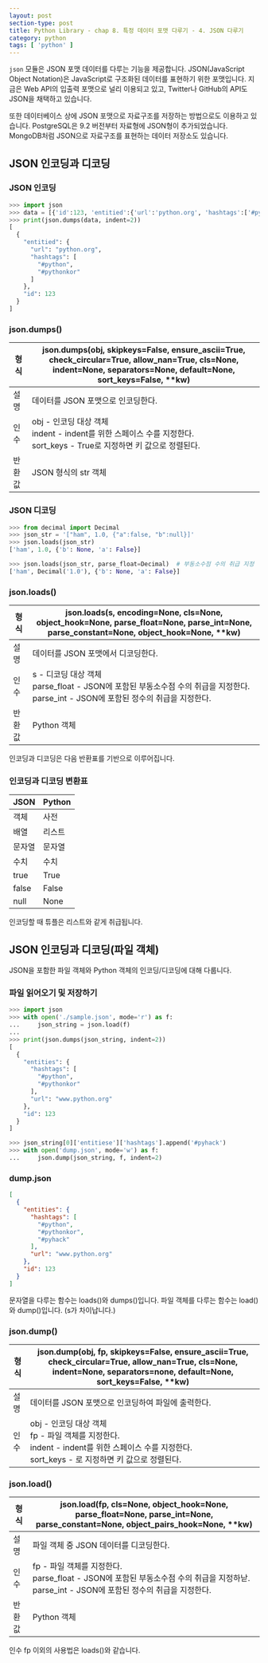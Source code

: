 ```yaml
---
layout: post
section-type: post
title: Python Library - chap 8. 특정 데이터 포맷 다루기 - 4. JSON 다루기
category: python
tags: [ 'python' ]
---
```


`json` 모듈은 JSON 포맷 데이터를 다루는 기능을 제공합니다. JSON(JavaScript Object Notation)은 JavaScript로 구조화된 데이터를 표현하기 위한 포맷입니다. 지금은 Web API의 입출력 포맷으로 널리 이용되고 있고, Twitter나 GitHub의 API도 JSON을 채택하고 있습니다.  

또한 데이터베이스 상에 JSON 포맷으로 자료구조를 저장하는 방법으로도 이용하고 있습니다. PostgreSQL은 9.2 버전부터 자료형에 JSON형이 추가되었습니다. MongoDB처럼 JSON으로 자료구조를 표현하는 데이터 저장소도 있습니다.

## JSON 인코딩과 디코딩

### JSON 인코딩

```python
>>> import json
>>> data = [{'id':123, 'entitied':{'url':'python.org', 'hashtags':['#python', '#pythonkor']}}]
>>> print(json.dumps(data, indent=2))
[
  {
    "entitied": {
      "url": "python.org",
      "hashtags": [
        "#python",
        "#pythonkor"
      ]
    },
    "id": 123
  }
]
```

### json.dumps()

형식 | json.dumps(obj, skipkeys=False, ensure_ascii=True, check_circular=True, allow_nan=True, cls=None, indent=None, separators=None, default=None, sort_keys=False, \**kw)
---|---
설명 | 데이터를 JSON 포맷으로 인코딩한다.
인수 | obj - 인코딩 대상 객체 <br> indent - indent를 위한 스페이스 수를 지정한다. <br> sort_keys - True로 지정하면 키 값으로 정렬된다.
반환값 | JSON 형식의 str 객체

### JSON 디코딩

```python
>>> from decimal import Decimal
>>> json_str = '["ham", 1.0, {"a":false, "b":null}]'
>>> json.loads(json_str)
['ham', 1.0, {'b': None, 'a': False}]

>>> json.loads(json_str, parse_float=Decimal)  # 부동소수점 수의 취급 지정
['ham', Decimal('1.0'), {'b': None, 'a': False}]
```

### json.loads()

형식 | json.loads(s, encoding=None, cls=None, object_hook=None, parse_float=None, parse_int=None, parse_constant=None, object_hook=None, \**kw)
---|---
설명 | 데이터를 JSON 포맷에서 디코딩한다.
인수 | s - 디코딩 대상 객체 <br> parse_float - JSON에 포함된 부동소수점 수의 취급을 지정한다. <br> parse_int - JSON에 포함된 정수의 취급을 지정한다.
반환값 | Python 객체

인코딩과 디코딩은 다음 반환표를 기반으로 이루어집니다.

### 인코딩과 디코딩 변환표

JSON | Python
---|---
객체 | 사전
배열 | 리스트
문자열 | 문자열
수치 | 수치
true | True
false | False
null | None

인코딩할 때 튜플은 리스트와 같게 취급됩니다.

## JSON 인코딩과 디코딩(파일 객체)
JSON을 포함한 파일 객체와 Python 객체의 인코딩/디코딩에 대해 다룹니다.

### 파일 읽어오기 및 저장하기

```python
>>> import json
>>> with open('./sample.json', mode='r') as f:
...     json_string = json.load(f)
...
>>> print(json.dumps(json_string, indent=2))
[
  {
    "entities": {
      "hashtags": [
        "#python",
        "#pythonkor"
      ],
      "url": "www.python.org"
    },
    "id": 123
  }
]

>>> json_string[0]['entitiese']['hashtags'].append('#pyhack')
>>> with open('dump.json', mode='w') as f:
...     json.dump(json_string, f, indent=2)
```

### dump.json

```json
[
  {
    "entities": {
      "hashtags": [
        "#python",
        "#pythonkor",
        "#pyhack"
      ],
      "url": "www.python.org"
    },
    "id": 123
  }
]
```

문자열을 다루는 함수는 loads()와 dumps()입니다. 파일 객체를 다루는 함수는 load()와 dump()입니다. (s가 차이납니다.)

### json.dump()

형식 | json.dump(obj, fp, skipkeys=False, ensure_ascii=True, check_circular=True, allow_nan=True, cls=None, indent=None, separators=none, default=None, sort_keys=False, \**kw)
---|---
설명 | 데이터를 JSON 포맷으로 인코딩하여 파일에 출력한다.
인수 | obj - 인코딩 대상 객체 <br> fp - 파일 객체를 지정한다. <br> indent - indent를 위한 스페이스 수를 지정한다. <br> sort_keys - 로 지정하면 키 값으로 정렬된다.

### json.load()

형식 | json.load(fp, cls=None, object_hook=None, parse_float=None, parse_int=None, parse_constant=None, object_pairs_hook=None, \**kw)
---|---
설명 | 파일 객체 중 JSON 데이터를 디코딩한다.
인수 | fp - 파일 객체를 지정한다. <br> parse_float - JSON에 포함된 부동소수점 수의 취급을 지정하낟. <br> parse_int - JSON에 포함된 정수의 취급을 지정한다.
반환값 | Python 객체

인수 fp 이외의 사용법은 loads()와 같습니다.
